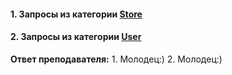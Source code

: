 #### 1. Запросы из категории [Store](/%D0%97%D0%B0%D0%B4%D0%B0%D0%BD%D0%B8%D0%B5%2012_Postman_API/%D0%97%D0%B0%D0%BF%D1%80%D0%BE%D1%81%D1%8B_store.pdf)


#### 2. Запросы из категории [User](/%D0%97%D0%B0%D0%B4%D0%B0%D0%BD%D0%B8%D0%B5%2012_Postman_API/%D0%97%D0%B0%D0%BF%D1%80%D0%BE%D1%81%D1%8B_user.pdf)

**Ответ преподавателя:** 1. Молодец:) 2. Молодец:)